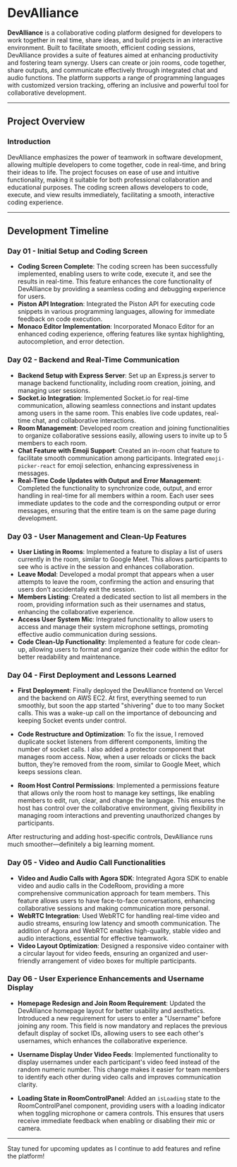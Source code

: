 # DevAlliance

**DevAlliance** is a collaborative coding platform designed for developers to work together in real time, share ideas, and build projects in an interactive environment. Built to facilitate smooth, efficient coding sessions, DevAlliance provides a suite of features aimed at enhancing productivity and fostering team synergy. Users can create or join rooms, code together, share outputs, and communicate effectively through integrated chat and audio functions. The platform supports a range of programming languages with customized version tracking, offering an inclusive and powerful tool for collaborative development.

---

## Project Overview

### Introduction

DevAlliance emphasizes the power of teamwork in software development, allowing multiple developers to come together, code in real-time, and bring their ideas to life. The project focuses on ease of use and intuitive functionality, making it suitable for both professional collaboration and educational purposes. The coding screen allows developers to code, execute, and view results immediately, facilitating a smooth, interactive coding experience.

---

## Development Timeline

### Day 01 - Initial Setup and Coding Screen

- **Coding Screen Complete**: The coding screen has been successfully implemented, enabling users to write code, execute it, and see the results in real-time. This feature enhances the core functionality of DevAlliance by providing a seamless coding and debugging experience for users.
- **Piston API Integration**: Integrated the Piston API for executing code snippets in various programming languages, allowing for immediate feedback on code execution.
- **Monaco Editor Implementation**: Incorporated Monaco Editor for an enhanced coding experience, offering features like syntax highlighting, autocompletion, and error detection.

### Day 02 - Backend and Real-Time Communication

- **Backend Setup with Express Server**: Set up an Express.js server to manage backend functionality, including room creation, joining, and managing user sessions.
- **Socket.io Integration**: Implemented Socket.io for real-time communication, allowing seamless connections and instant updates among users in the same room. This enables live code updates, real-time chat, and collaborative interactions.
- **Room Management**: Developed room creation and joining functionalities to organize collaborative sessions easily, allowing users to invite up to 5 members to each room.
- **Chat Feature with Emoji Support**: Created an in-room chat feature to facilitate smooth communication among participants. Integrated `emoji-picker-react` for emoji selection, enhancing expressiveness in messages.
- **Real-Time Code Updates with Output and Error Management**: Completed the functionality to synchronize code, output, and error handling in real-time for all members within a room. Each user sees immediate updates to the code and the corresponding output or error messages, ensuring that the entire team is on the same page during development.

### Day 03 - User Management and Clean-Up Features

- **User Listing in Rooms**: Implemented a feature to display a list of users currently in the room, similar to Google Meet. This allows participants to see who is active in the session and enhances collaboration.
- **Leave Modal**: Developed a modal prompt that appears when a user attempts to leave the room, confirming the action and ensuring that users don’t accidentally exit the session.
- **Members Listing**: Created a dedicated section to list all members in the room, providing information such as their usernames and status, enhancing the collaborative experience.
- **Access User System Mic**: Integrated functionality to allow users to access and manage their system microphone settings, promoting effective audio communication during sessions.
- **Code Clean-Up Functionality**: Implemented a feature for code clean-up, allowing users to format and organize their code within the editor for better readability and maintenance.

### Day 04 - First Deployment and Lessons Learned

- **First Deployment**: Finally deployed the DevAlliance frontend on Vercel and the backend on AWS EC2. At first, everything seemed to run smoothly, but soon the app started "shivering" due to too many Socket calls. This was a wake-up call on the importance of debouncing and keeping Socket events under control.

- **Code Restructure and Optimization**: To fix the issue, I removed duplicate socket listeners from different components, limiting the number of socket calls. I also added a protector component that manages room access. Now, when a user reloads or clicks the back button, they’re removed from the room, similar to Google Meet, which keeps sessions clean.

- **Room Host Control Permissions**: Implemented a permissions feature that allows only the room host to manage key settings, like enabling members to edit, run, clear, and change the language. This ensures the host has control over the collaborative environment, giving flexibility in managing room interactions and preventing unauthorized changes by participants.

After restructuring and adding host-specific controls, DevAlliance runs much smoother—definitely a big learning moment.

### Day 05 - Video and Audio Call Functionalities

- **Video and Audio Calls with Agora SDK**: Integrated Agora SDK to enable video and audio calls in the CodeRoom, providing a more comprehensive communication approach for team members. This feature allows users to have face-to-face conversations, enhancing collaborative sessions and making communication more personal.
- **WebRTC Integration**: Used WebRTC for handling real-time video and audio streams, ensuring low latency and smooth communication. The addition of Agora and WebRTC enables high-quality, stable video and audio interactions, essential for effective teamwork.
- **Video Layout Optimization**: Designed a responsive video container with a circular layout for video feeds, ensuring an organized and user-friendly arrangement of video boxes for multiple participants.

### Day 06 - User Experience Enhancements and Username Display

- **Homepage Redesign and Join Room Requirement**: Updated the DevAlliance homepage layout for better usability and aesthetics. Introduced a new requirement for users to enter a "Username" before joining any room. This field is now mandatory and replaces the previous default display of socket IDs, allowing users to see each other's usernames, which enhances the collaborative experience.

- **Username Display Under Video Feeds**: Implemented functionality to display usernames under each participant's video feed instead of the random numeric number. This change makes it easier for team members to identify each other during video calls and improves communication clarity.

- **Loading State in RoomControlPanel**: Added an `isLoading` state to the RoomControlPanel component, providing users with a loading indicator when toggling microphone or camera controls. This ensures that users receive immediate feedback when enabling or disabling their mic or camera.

---

Stay tuned for upcoming updates as I continue to add features and refine the platform!
